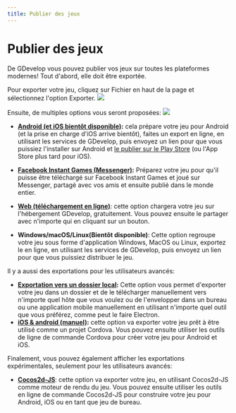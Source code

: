 ```yaml
---
title: Publier des jeux
---
```

#  Publier des jeux

De GDevelop vous pouvez publier vos jeux sur toutes les plateformes modernes! Tout d'abord, elle doit être exportée.

Pour exporter votre jeu, cliquez sur Fichier en haut de la page et sélectionnez l'option Exporter. 
![](/gdevelop5/file-export-menu.png)

Ensuite, de multiples options vous seront proposées:
![](/gdevelop5/export-options.png)

  * **[Android (et iOS bientôt disponible)](/gdevelop5/publishing/android_and_ios):** cela prépare votre jeu pour Android (et la prise en charge d'iOS arrive bientôt), faites un export en ligne, en utilisant les services de GDevelop, puis envoyez un lien pour que vous puissiez l'installer sur Android et [le publier sur le Play Store](/fr/gdevelop5/publishing/android_and_ios/play-store) (ou l'App Store plus tard pour iOS).

  * **[Facebook Instant Games (Messenger)](/fr/gdevelop5/publishing/publishing-to-facebook-instant-games):​** Préparez votre jeu pour qu'il puisse être téléchargé sur Facebook Instant Games et joué sur Messenger, partagé avec vos amis et ensuite publié dans le monde entier.

  * **[Web (téléchargement en ligne)](/fr/gdevelop5/publishing/web)**: cette option chargera votre jeu sur l'hébergement GDevelop, gratuitement. Vous pouvez ensuite le partager avec n'importe qui en cliquant sur un bouton.

  * **Windows/macOS/Linux(Bientôt disponible)**: Cette option regroupe votre jeu sous forme d'application Windows, MacOS ou Linux, exportez le en ligne, en utilisant les services de GDevelop, puis envoyez un lien pour que vous puissiez distribuer le jeu.

Il y a aussi des exportations pour les utilisateurs avancés:

  * **[Exportation vers un dossier local](/fr/gdevelop5/publishing/html5_game_in_a_local_folder):**  Cette option vous permet d'exporter votre jeu dans un dossier et de le télécharger manuellement vers n'importe quel hôte que vous voulez ou de l'envelopper dans un bureau ou une application mobile manuellement en utilisant n'importe quel outil que vous préférez, comme peut le faire Electron.
  * **[iOS & android (manuel)](/fr/gdevelop5/publishing/android_and_ios_with_cordova):** cette option va exporter votre jeu prêt à être utilisé comme un projet Cordova. Vous pouvez ensuite utiliser les outils de ligne de commande Cordova pour créer votre jeu pour Android et iOS.


Finalement, vous pouvez également afficher les exportations expérimentales, seulement pour les utilisateurs avancés:

  * **[Cocos2d-JS](/fr/gdevelop5/publishing/android_and_ios_with_cocos2d-js)**: cette option va exporter votre jeu, en utilisant Cocos2d-JS comme moteur de rendu du jeu. Vous pouvez ensuite utiliser les outils en ligne de commande Cocos2d-JS pour construire votre jeu pour Android, iOS ou en tant que jeu de bureau.